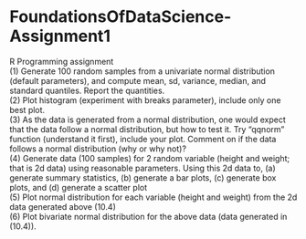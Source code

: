 # FoundationsOfDataScience-Assignment1
R Programming assignment  
(1)	Generate 100 random samples from a univariate normal distribution (default parameters), and compute mean, sd, variance, median, and standard quantiles. Report the quantities.  
(2)	Plot histogram (experiment with breaks parameter), include only one best plot.  
(3)	As the data is generated from a normal distribution, one would expect that the data follow a normal distribution, but how to test it. Try “qqnorm” function (understand it first), include your plot. Comment on if the data follows a normal distribution (why or why not)?  
(4)	Generate data (100 samples) for 2 random variable (height and weight; that is 2d data) using reasonable parameters. Using this 2d data to, (a) generate summary statistics, (b) generate a bar plots, (c) generate box plots, and (d) generate a scatter plot  
(5)	Plot normal distribution for each variable (height and weight) from the 2d data generated above (10.4)  
(6)	Plot bivariate normal distribution for the above data (data generated in (10.4)).  
